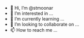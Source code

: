 - 👋 Hi, I’m @stmoonar
- 👀 I’m interested in ...
- 🌱 I’m currently learning ...
- 💞️ I’m looking to collaborate on ...
- 📫 How to reach me ...

<!---
stmoonar/stmoonar is a ✨ special ✨ repository because its `README.md` (this file) appears on your GitHub profile.
You can click the Preview link to take a look at your changes.
--->
